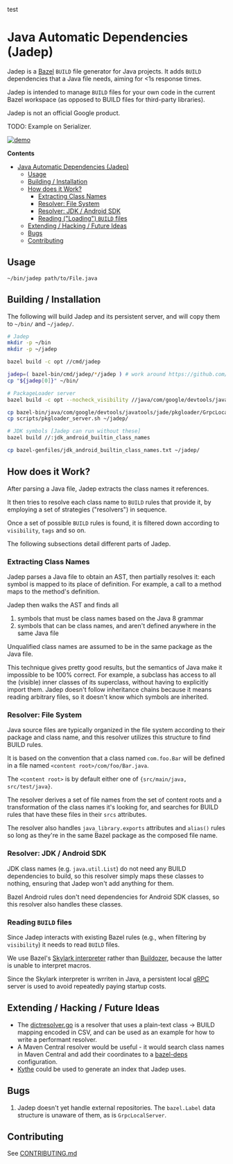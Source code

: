 test

# Java Automatic Dependencies (Jadep)

Jadep is a [Bazel](http://bazel.build) `BUILD` file generator for Java projects. It adds `BUILD`
dependencies that a Java file needs, aiming for <1s response times.

Jadep is intended to manage `BUILD` files for your own code in the current Bazel workspace (as opposed to BUILD files for third-party libraries).

Jadep is not an official Google product.

TODO: Example on Serializer.

[![demo](https://asciinema.org/a/hbS6FBgF91iobsgCL96m9Loxf.png)](https://asciinema.org/a/hbS6FBgF91iobsgCL96m9Loxf?autoplay=1)

**Contents**

-   [Java Automatic Dependencies (Jadep)](#java-automatic-dependencies-jadep)
    -   [Usage](#usage)
    -   [Building / Installation](#building-installation)
    -   [How does it Work?](#how-does-it-work)
        -   [Extracting Class Names](#extracting-class-names)
        -   [Resolver: File System](#resolver-file-system)
        -   [Resolver: JDK / Android SDK](#resolver-jdk-android-sdk)
        -   [Reading ("Loading") `BUILD` files](#reading-loading-build-files)
    -   [Extending / Hacking / Future Ideas](#extending-hacking-future-ideas)
    -   [Bugs](#bugs)
    -   [Contributing](#contributing)

## Usage

```
~/bin/jadep path/to/File.java
```

## Building / Installation

The following will build Jadep and its persistent server, and will copy them to
`~/bin/` and `~/jadep/`.

```bash
# Jadep
mkdir -p ~/bin
mkdir -p ~/jadep

bazel build -c opt //cmd/jadep

jadep=( bazel-bin/cmd/jadep/*/jadep ) # work around https://github.com/bazelbuild/rules_go/issues/1239
cp "${jadep[0]}" ~/bin/

# PackageLoader server
bazel build -c opt --nocheck_visibility //java/com/google/devtools/javatools/jade/pkgloader:GrpcLocalServer_deploy.jar

cp bazel-bin/java/com/google/devtools/javatools/jade/pkgloader/GrpcLocalServer_deploy.jar ~/jadep/
cp scripts/pkgloader_server.sh ~/jadep/

# JDK symbols [Jadep can run without these]
bazel build //:jdk_android_builtin_class_names

cp bazel-genfiles/jdk_android_builtin_class_names.txt ~/jadep/
```

## How does it Work?

After parsing a Java file, Jadep extracts the class names it references.

It then tries to resolve each class name to `BUILD` rules that provide it, by
employing a set of strategies ("resolvers") in sequence.

Once a set of possible `BUILD` rules is found, it is filtered down according to
`visibility`, `tags` and so on.

The following subsections detail different parts of Jadep.

### Extracting Class Names

Jadep parses a Java file to obtain an AST, then partially resolves it: each
symbol is mapped to its place of definition. For example, a call to a method
maps to the method's definition.

Jadep then walks the AST and finds all

1.  symbols that must be class names based on the Java 8 grammar
2.  symbols that can be class names, and aren't defined anywhere in the same
    Java file

Unqualified class names are assumed to be in the same package as the Java file.

This technique gives pretty good results, but the semantics of Java make it
impossible to be 100% correct. For example, a subclass has access to all the
(visible) inner classes of its superclass, without having to explicitly import
them. Jadep doesn't follow inheritance chains because it means reading arbitrary
files, so it doesn't know which symbols are inherited.

### Resolver: File System

Java source files are typically organized in the file system according to their
package and class name, and this resolver utilizes this structure to find BUILD
rules.

It is based on the convention that a class named `com.foo.Bar` will be
defined in a file named `<content root>/com/foo/Bar.java`.

The `<content root>` is by default either one of `{src/main/java,
src/test/java}`.

The resolver derives a set of file names from the set of content roots and a
transformation of the class names it's looking for, and searches for BUILD rules
that have these files in their `srcs` attributes.

The resolver also handles `java_library.exports` attributes and `alias()` rules
so long as they're in the same Bazel package as the composed file name.

### Resolver: JDK / Android SDK

JDK class names (e.g. `java.util.List`) do not need any BUILD dependencies to
build, so this resolver simply maps these classes to nothing, ensuring that
Jadep won't add anything for them.

Bazel Android rules don't need dependencies for Android SDK classes, so this
resolver also handles these classes.

### Reading `BUILD` files

Since Jadep interacts with existing Bazel rules (e.g., when filtering by
`visibility`) it needs to read `BUILD` files.

We use Bazel's [Skylark
interpreter](https://github.com/bazelbuild/bazel/blob/0.10.0/src/main/java/com/google/devtools/build/lib/skyframe/packages/BazelPackageLoader.java) rather than [Buildozer](https://github.com/bazelbuild/buildtools/tree/c98ff0c6395f09b1942e6f7c42bf3ec15e3b9ca7/buildozer), because the latter is unable to interpret macros.

Since the Skylark interpreter is wrriten in Java, a persistent local [gRPC](https://grpc.io/) server is
used to avoid repeatedly paying startup costs.

## Extending / Hacking / Future Ideas

*   The [dictresolver.go](??) is a resolver that uses a plain-text class ->
    BUILD mapping encoded in CSV, and can be used as an example for how to write
    a performant resolver.
*   A Maven Central resolver would be useful - it would search class names in
    Maven Central and add their coordinates to a
    [bazel-deps](https://github.com/johnynek/bazel-deps) configuration.
*   [Kythe](http://kythe.io) could be used to generate an index that Jadep uses.

## Bugs

1.  Jadep doesn't yet handle external repositories. The `bazel.Label` data
    structure is unaware of them, as is `GrpcLocalServer`.

## Contributing

See [CONTRIBUTING.md](CONTRIBUTING.md)
